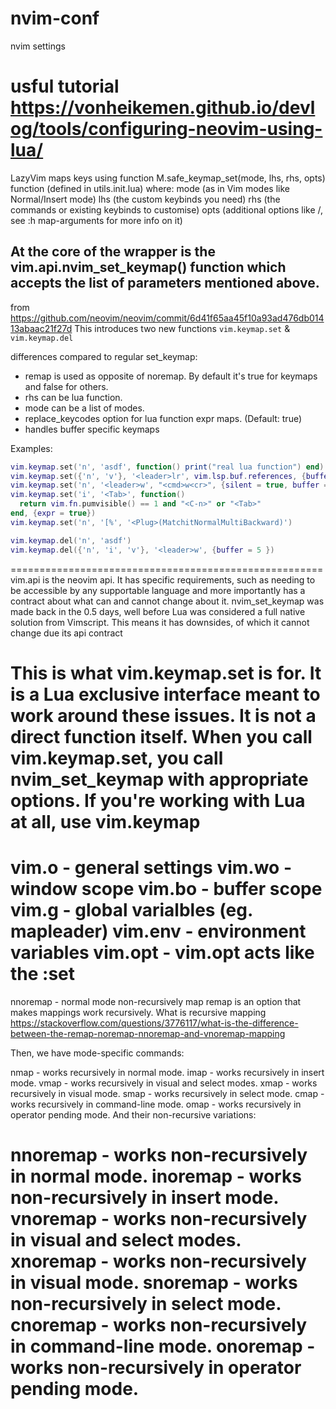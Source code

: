 # nvim-conf
nvim settings


usful tutorial 
https://vonheikemen.github.io/devlog/tools/configuring-neovim-using-lua/
======================================================
LazyVim maps keys using function M.safe_keymap_set(mode, lhs, rhs, opts) function (defined in utils.init.lua) where:
mode (as in Vim modes like Normal/Insert mode)
lhs (the custom keybinds you need)
rhs (the commands or existing keybinds to customise)
opts (additional options like <silent>/<noremap>, see :h map-arguments for more info on it)

At the core of the wrapper is the vim.api.nvim_set_keymap() function which accepts the list of parameters mentioned above.
------------------------------------------------------------------------
from https://github.com/neovim/neovim/commit/6d41f65aa45f10a93ad476db01413abaac21f27d
This introduces two new functions `vim.keymap.set` & `vim.keymap.del`

differences compared to regular set_keymap:
- remap is used as opposite of noremap. By default it's true for <Plug> keymaps and false for others.
- rhs can be lua function.
- mode can be a list of modes.
- replace_keycodes option for lua function expr maps. (Default: true)
- handles buffer specific keymaps

Examples:
```lua
vim.keymap.set('n', 'asdf', function() print("real lua function") end)
vim.keymap.set({'n', 'v'}, '<leader>lr', vim.lsp.buf.references, {buffer=true})
vim.keymap.set('n', '<leader>w', "<cmd>w<cr>", {silent = true, buffer = 5 })
vim.keymap.set('i', '<Tab>', function()
  return vim.fn.pumvisible() == 1 and "<C-n>" or "<Tab>"
end, {expr = true})
vim.keymap.set('n', '[%', '<Plug>(MatchitNormalMultiBackward)')

vim.keymap.del('n', 'asdf')
vim.keymap.del({'n', 'i', 'v'}, '<leader>w', {buffer = 5 })
```
======================================================
vim.api is the neovim api. It has specific requirements, such as needing to be accessible by any supportable language and more importantly has a contract about what can and cannot change about it. nvim_set_keymap was made back in the 0.5 days, well before Lua was considered a full native solution from Vimscript. This means it has downsides, of which it cannot change due its api contract

This is what vim.keymap.set is for. It is a Lua exclusive interface meant to work around these issues. It is not a direct function itself. When you call vim.keymap.set, you call nvim_set_keymap with appropriate options. If you're working with Lua at all, use vim.keymap
======================================================

vim.o - general settings
vim.wo - window scope
vim.bo - buffer scope
vim.g - global varialbles (eg. mapleader)
vim.env - environment variables
vim.opt - vim.opt acts like the :set
======================================================
nnoremap - normal mode non-recursively map 
remap is an option that makes mappings work recursively. What is recursive mapping https://stackoverflow.com/questions/3776117/what-is-the-difference-between-the-remap-noremap-nnoremap-and-vnoremap-mapping

Then, we have mode-specific commands:

nmap - works recursively in normal mode.
imap - works recursively in insert mode.
vmap - works recursively in visual and select modes.
xmap - works recursively in visual mode.
smap - works recursively in select mode.
cmap - works recursively in command-line mode.
omap - works recursively in operator pending mode.
And their non-recursive variations:

nnoremap - works non-recursively in normal mode.
inoremap - works non-recursively in insert mode.
vnoremap - works non-recursively in visual and select modes.
xnoremap - works non-recursively in visual mode.
snoremap - works non-recursively in select mode.
cnoremap - works non-recursively in command-line mode.
onoremap - works non-recursively in operator pending mode.
======================================================
